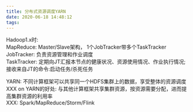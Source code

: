 ```yaml
---
title: 分布式资源调度YARN
date: 2020-06-18 14:48:12
tags:
---
```


Hadoop1.x时:  
MapReduce: Master/Slave架构， 1个JobTracker带多个TaskTracker  
JobTracker: 负责资源管理和作业调度  
TaskTracker: 定期向JT汇报本节点的健康状况、资源使用情况、作业执行情况;
接收来自JT的命令:启动任务/杀死任务

YARN: 不同计算框架可以共享同一个HDFS集群上的数据，享受整体的资源调度  
XXX on YARN的好处:
与其他计算框架共享集群资源，按资源需要分配，进而提高集群资源的利用率  
XXX: Spark/MapReduce/Storm/Flink
